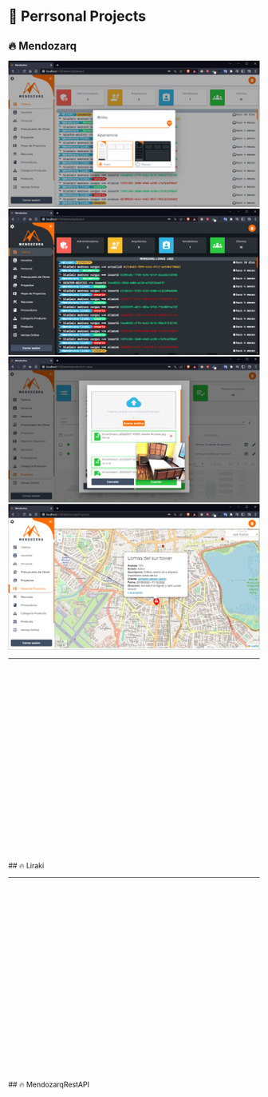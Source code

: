 # 🚀 Perrsonal Projects

## 🔥 Mendozarq

![Mendozarq](./src/ma1.png)
![Mendozarq](./src/ma2.png)
![Mendozarq](./src/ma3.png)
![Mendozarq](./src/ma4.png)

<hr>

<br>
<br>
<br>
<br>
<br>
<br>
<br>
<br>
<br>
<br>
<br>
<br>
<br>
<br>
<br>
<br>
<br>
<br>
<br>
<br>
<br>
<br>
<br>
## 🔥 Liraki
<hr>

<br>
<br>
<br>
<br>
<br>
<br>
<br>
<br>
<br>
<br>
<br>
<br>
<br>
<br>
<br>
<br>
<br>
<br>
<br>
<br>
<br>
<br>
<br>
## 🔥 MendozarqRestAPI
